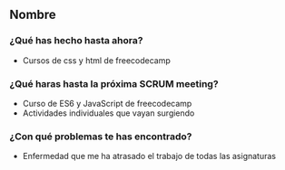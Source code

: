 ## Nombre
### ¿Qué has hecho hasta ahora?
- Cursos de css y html de freecodecamp
### ¿Qué haras hasta la próxima SCRUM meeting?
- Curso de ES6 y JavaScript de freecodecamp
- Actividades individuales que vayan surgiendo
### ¿Con qué problemas te has encontrado?
- Enfermedad que me ha atrasado el trabajo de todas las asignaturas
<br><br>